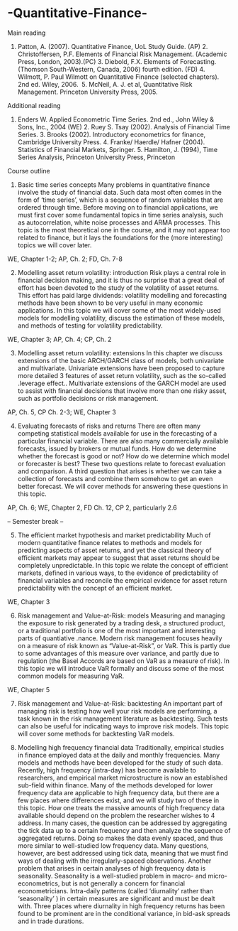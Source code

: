 # -Quantitative-Finance-

Main reading 
 
1. Patton, A. (2007). Quantitative Finance, UoL Study Guide. (AP) 2. Christoffersen, P.F. Elements of Financial Risk Management. (Academic Press, London, 2003).(PC) 3. Diebold, F.X. Elements of Forecasting. (Thomson South-Western, Canada, 2006) fourth edition. (FD) 4. Wilmott, P. Paul Wilmott on Quantitative Finance (selected chapters). 2nd ed. Wiley,       2006.  5. McNeil, A. J. et al, Quantitative Risk Management. Princeton University Press, 2005.  
 
 
Additional reading 
 
1. Enders W. Applied Econometric Time Series. 2nd ed., John Wiley & Sons, Inc., 2004 (WE) 2. Ruey S. Tsay (2002). Analysis of Financial Time Series. 3. Brooks (2002). Introductory econometrics for finance, Cambridge University Press. 4. Franke/ Haerdle/ Hafner (2004). Statistics of Financial Markets, Springer. 5. Hamilton, J. (1994), Time Series Analysis, Princeton University Press, Princeton 
 
Course outline 
 
1. Basic time series concepts Many problems in quantitative finance involve the study of financial data. Such data most often comes in the form of ‘time series’, which is a sequence of random variables that are ordered through time. Before moving on to financial applications, we must first cover some fundamental topics in time series analysis, such as autocorrelation, white noise processes and ARMA processes. This topic is the most theoretical one in the course, and it may not appear too related to finance, but it lays the foundations for the (more interesting) topics we will cover later. 
 
WE, Chapter 1-2; AP, Ch. 2; FD, Ch. 7-8 
 
2. Modelling asset return volatility: introduction Risk plays a central role in financial decision making, and it is thus no surprise that a great deal of effort has been devoted to the study of the volatility of asset returns. This effort has paid large dividends: volatility modelling and forecasting methods have been shown to be very useful in many economic applications. In this topic we will cover some of the most widely-used models for modelling volatility, discuss the estimation of these models, and methods of testing for volatility predictability. 
 
WE, Chapter 3; AP, Ch. 4; CP, Ch. 2 
 
3. Modelling asset return volatility: extensions In this chapter we discuss extensions of the basic ARCH/GARCH class of models, both univariate and multivariate. Univariate extensions have been proposed to capture more detailed 
 3
features of asset return volatility, such as the so-called .leverage effect.. Multivariate extensions of the GARCH model are used to assist with financial decisions that involve more than one risky asset, such as portfolio decisions or risk management. 
 
AP, Ch. 5, CP Ch. 2-3; WE, Chapter 3 
 
4. Evaluating forecasts of risks and returns There are often many competing statistical models available for use in the forecasting of a particular financial variable. There are also many commercially available forecasts, issued by brokers or mutual funds. How do we determine whether the forecast is good or not? How do we determine which model or forecaster is best? These two questions relate to forecast evaluation and comparison. A third question that arises is whether we can take a collection of forecasts and combine them somehow to get an even better forecast. We will cover methods for answering these questions in this topic. 
 
AP, Ch. 6; WE, Chapter 2, FD Ch. 12, CP 2, particularly 2.6 
 
 – Semester break –  
 
5. The efficient market hypothesis and market predictability  Much of modern quantitative finance relates to methods and models for predicting aspects of asset returns, and yet the classical theory of efficient markets may appear to suggest that asset returns should be completely unpredictable. In this topic we relate the concept of efficient markets, defined in various ways, to the evidence of predictability of financial variables and reconcile the empirical evidence for asset return predictability with the concept of an efficient market. 
 
WE, Chapter 3 
 
6. Risk management and Value-at-Risk: models  Measuring and managing the exposure to risk generated by a trading desk, a structured product, or a traditional portfolio is one of the most important and interesting parts of quantiative .nance. Modern risk management focuses heavily on a measure of risk known as “Value-at-Risk”, or VaR. This is partly due to some advantages of this measure over variance, and partly due to regulation (the Basel Accords are based on VaR as a measure of risk). In this topic we will introduce VaR formally and discuss some of the most common models for measuring VaR. 
 
WE, Chapter 5 
 
7. Risk management and Value-at-Risk: backtesting An important part of managing risk is testing how well your risk models are performing, a task known in the risk management literature as backtesting. Such tests can also be useful for indicating ways to improve risk models. This topic will cover some methods for backtesting VaR models. 
 
8. Modelling high frequency financial data Traditionally, empirical studies in  finance employed data at the daily and monthly frequencies. Many models and methods have been developed for the study of such data. Recently, high frequency (intra-day) has become available to researchers, and empirical market microstructure is now an established sub-field within  finance. Many of the methods developed for lower frequency data are applicable to high frequency data, but there are a few places where differences exist, and we will study two of these in this topic. How one treats the massive amounts of high frequency data available should depend on the problem the researcher wishes to 
 4
address. In many cases, the question can be addressed by aggregating the  tick  data up to a certain frequency and then analyze the sequence of aggregated returns. Doing so makes the data evenly spaced, and thus more similar to well-studied low frequency data. Many questions, however, are best addressed using tick data, meaning that we must  find ways of dealing with the irregularly-spaced observations. Another problem that arises in certain analyses of high frequency data is seasonality. Seasonality is a well-studied problem in macro- and micro-econometrics, but is not generally a concern for  financial econometricians. Intra-daily patterns (called ‘diurnality’ rather than ‘seasonality’ ) in certain measures are significant and must be dealt with. Three places where diurnality in high frequency returns has been found to be prominent are in the conditional variance, in bid-ask spreads and in trade durations.  
 
